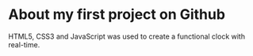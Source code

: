 # About my first project on Github
HTML5, CSS3 and JavaScript was used to create a functional clock with real-time.
